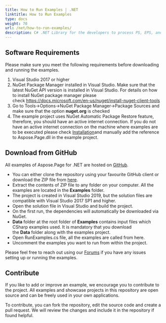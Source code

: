 ```yaml
---
title: How to Run Examples | .NET
linktitle: How to Run Examples
type: docs
weight: 70
url: /net/how-to-run-examples/
description: C# .NET Library for the developers to process PS, EPS, and XPS files. Learn how to run examples within Aspose.Page API solution for .NET.
---
```


## **Software Requirements**
Please make sure you meet the following requirements before downloading and running the examples.

1. Visual Studio 2017 or higher
1. NuGet Package Manager installed in Visual Studio. Make sure that the latest NuGet API version is installed in Visual Studio. For details on how to install NuGet package manager please check <https://docs.microsoft.com/en-us/nuget/install-nuget-client-tools>
1. Go to Tools->Options->NuGet Package Manager->Package Sources and make sure that the option **nuget.org** is checked
1. The example project uses NuGet Automatic Package Restore feature, therefore, you should have an active internet connection. If you do not have an active internet connection on the machine where examples are to be executed please check [Installation](/page/net/installation/)and manually add the reference to Aspose.Page.dll in the example project.
## **Download from GitHub**
All examples of Aspose.Page for .NET are hosted on [GitHub](https://github.com/aspose-page/Aspose.Page-for-.NET).

- You can either clone the repository using your favourite GitHub client or download the ZIP file from [here](https://github.com/aspose-page/Aspose.Page-for-.NET/archive/master.zip).
- Extract the contents of ZIP file to any folder on your computer. All the examples are located in the **Examples** folder.
- The project is created in Visual Studio 2019, but the solution files are compatible with Visual Studio 2017 SP1 and higher.
- Open the solution file in Visual Studio and build the project.
- On the first run, the dependencies will automatically be downloaded via NuGet.
- **Data** folder at the root folder of **Examples** contains input files which CSharp examples used. It is mandatory that you download the **Data** folder along with the examples project.
- Open RunExamples.cs file, all the examples are called from here.
- Uncomment the examples you want to run from within the project.

Please feel free to reach out using our [Forums](https://forum.aspose.com/c/page/39) if you have any issues setting up or running the examples.
## **Contribute**
If you like to add or improve an example, we encourage you to contribute to the project. All examples and showcase projects in this repository are open source and can be freely used in your own applications.

To contribute, you can fork the repository, edit the source code and create a pull request. We will review the changes and include it in the repository if found helpful.
